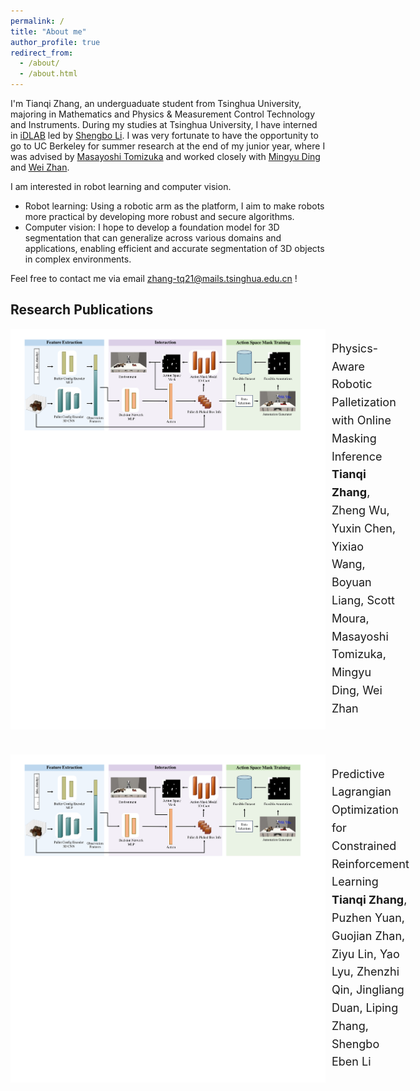 ```yaml
---
permalink: /
title: "About me"
author_profile: true
redirect_from: 
  - /about/
  - /about.html
---
```


I'm Tianqi Zhang, an underguaduate student from Tsinghua University, majoring in Mathematics and Physics & Measurement Control Technology and Instruments. 
During my studies at Tsinghua University, I have interned in [iDLAB](http://www.idlab-tsinghua.com/thulab/labweb/index.html) led by [Shengbo Li](https://www.svm.tsinghua.edu.cn/essay/80/1812.html).
I was very fortunate to have the opportunity to go to UC Berkeley for summer research at the end of my junior year, where I was advised by [Masayoshi Tomizuka](https://me.berkeley.edu/people/masayoshi-tomizuka/) and worked closely with [Mingyu Ding](https://dingmyu.github.io/) and [Wei Zhan](https://zhanwei.site/).

I am interested in robot learning and computer vision.
+ Robot learning: Using a robotic arm as the platform, I aim to make robots more practical by developing more robust and secure algorithms.
+ Computer vision: I hope to develop a foundation model for 3D segmentation that can generalize across various domains and applications, enabling efficient and accurate segmentation of 3D objects in complex environments.

Feel free to contact me via email zhang-tq21@mails.tsinghua.edu.cn !



## Research Publications

<div style="display: flex; margin-bottom: 40px; background-color: white;">
  <img src="../images/palletization.pdf" style="height: 180px; object-fit: contain; margin-right: 10px;">
  <p style="flex-grow: 1; line-height: 1.6; font-size: 18px;">
    Physics-Aware Robotic Palletization with Online Masking Inference<br>
    <strong>Tianqi Zhang</strong>, Zheng Wu, Yuxin Chen, Yixiao Wang, Boyuan Liang, Scott Moura, Masayoshi Tomizuka, Mingyu Ding, Wei Zhan<br>
  </p>
</div>

<div style="display: flex; margin-bottom: 40px; background-color: white;">
  <img src="../images/palletization.pdf" style="height: 180px; object-fit: contain; margin-right: 10px;">
  <p style="flex-grow: 1; line-height: 1.6; font-size: 18px;">
    Predictive Lagrangian Optimization for Constrained Reinforcement Learning<br>
    <strong>Tianqi Zhang</strong>, Puzhen Yuan, Guojian Zhan, Ziyu Lin, Yao Lyu, Zhenzhi Qin, Jingliang Duan, Liping Zhang, Shengbo Eben Li<br>
  </p>
</div>


